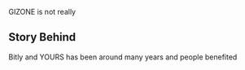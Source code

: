 
GIZONE is not really


## Story Behind

Bitly and YOURS has been around many years and people benefited 
